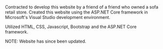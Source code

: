 Contracted to develop this website by a friend of a friend who owned a sofa retail store. Created this website using the ASP.NET Core framework in Microsoft's Visual Studio development environment.

Utilized HTML, CSS, Javascript, Bootstrap and the ASP.NET Core framework. 

NOTE: Website has since been updated.
